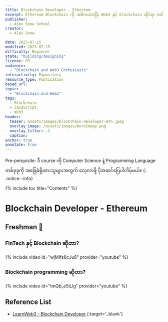 ```yaml
---
title: Blockchain Developer - Ethereum
excerpt: Ethereum Blockchain ကို အဓိကထားပြီး Web3 နှင့် blockchain ဆိုင်ရာ ခေါင်စဥ်များကို ဆွေးနွေးထားပါတယ်။
publisher:
  - Alex Snow School 
creator:
  - Alex Snow

date: 2023-07-15
modified: 2023-07-15
difficulty: Beginner
state: "building/designing"
license: PD
audience:
  - "Blockchain and Web3 Enthusiasts"
interactivity: Expository
resource_type: Publication
based_url: 
topic:
  - "Blockchain-and-Web3"
tags:
  - Blockchain
  - JavaScript
  - Web3
header:
  teaser: assets/images/blockchain-developer-eth.jpeg
  overlay_image: /assets/images/HeroImage.png
  overlay_filter: .2
  caption: 
anchor: true
annotate: true
---
```


Pre-perquisite: ဒီ course ကို Computer Science နဲ့ Programming Language တစ်ခုခုကို အခြေခံရှိထားသူများအတွက် လေ့လာဖို့ ပိုအဆင်ပြေပါလိမ့်မယ်။
{: .notice--info}

{% include toc title="Contents" %}

# Blockchain Developer - Ethereum

## Freshman 🚀

### FinTech နှင့် Blockchain ဆိုတာ?

{% include video id="wjMIfs8cJu8" provider="youtube" %}

### Blockchain programming ဆိုတာ?

{% include video id="tmQb_e5iLlg" provider="youtube" %}


## Reference List

- [LearnWeb3 - Blockchain Developer ](https://learnweb3.io/?invite-code=0nfUFu98){:target='_blank'}


